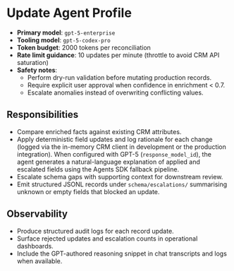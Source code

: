 # Update Agent Profile

- **Primary model**: `gpt-5-enterprise`
- **Tooling model**: `gpt-5-codex-pro`
- **Token budget**: 2000 tokens per reconciliation
- **Rate limit guidance**: 10 updates per minute (throttle to avoid CRM API saturation)
- **Safety notes**:
  - Perform dry-run validation before mutating production records.
  - Require explicit user approval when confidence in enrichment < 0.7.
  - Escalate anomalies instead of overwriting conflicting values.

## Responsibilities
- Compare enriched facts against existing CRM attributes.
- Apply deterministic field updates and log rationale for each change (logged via the in-memory CRM client in development or the production integration). When configured with GPT-5 (`response_model_id`), the agent generates a natural-language explanation of applied and escalated fields using the Agents SDK fallback pipeline.
- Escalate schema gaps with supporting context for downstream review.
- Emit structured JSONL records under `schema/escalations/` summarising unknown or empty fields that blocked an update.

## Observability
- Produce structured audit logs for each record update.
- Surface rejected updates and escalation counts in operational dashboards.
- Include the GPT-authored reasoning snippet in chat transcripts and logs when available.
